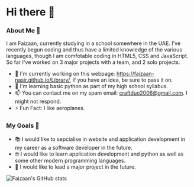 # Hi there 👋
### About Me 🤘
I am Faizaan, currently studying in a school somewhere in the UAE. I've recently begun coding and thus have a limited knowledge of the various languages, though I am comfotable coding in HTML5, CSS and JavaScript. So far I've worked on 3 major projects with a team, and 2 solo projects.
- 🔬 I'm currently working on this webpage: https://faizaan-nasir.github.io/Library/, if you have an idea, be sure to pass it on.
- 🏫 I'm learning basic python as part of my high school syllabus.
- 📫 You can contact me on my spam email: craftduo2006@gmail.com. I might not respond.
- ⚡ Fun Fact: I like aeroplanes. 

### My Goals 🔭
- 📚 I would like to sepcialise in website and application development in my career as a software developer in the future. 
- 🤓 I would like to learn application development and python as well as some other modern programming languages. 
- 👑 I would like to lead a major project in the future. 


![Faizaan's GitHub stats](https://github-readme-stats.vercel.app/api?username=Faizaan-Nasir)

